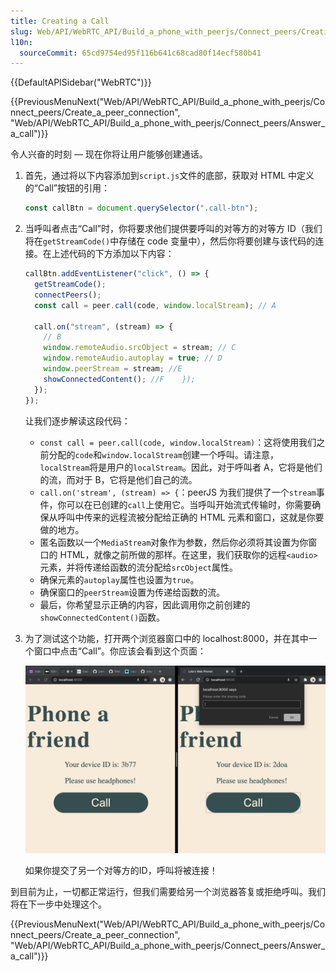 ```yaml
---
title: Creating a Call
slug: Web/API/WebRTC_API/Build_a_phone_with_peerjs/Connect_peers/Creating_a_call
l10n:
  sourceCommit: 65cd9754ed95f116b641c68cad80f14ecf580b41
---
```


{{DefaultAPISidebar("WebRTC")}}

{{PreviousMenuNext("Web/API/WebRTC_API/Build_a_phone_with_peerjs/Connect_peers/Create_a_peer_connection", "Web/API/WebRTC_API/Build_a_phone_with_peerjs/Connect_peers/Answer_a_call")}}

令人兴奋的时刻 — 现在你将让用户能够创建通话。

1. 首先，通过将以下内容添加到`script.js`文件的底部，获取对 HTML 中定义的“Call”按钮的引用：

   ```js
   const callBtn = document.querySelector(".call-btn");
   ```

2. 当呼叫者点击“Call”时，你将要求他们提供要呼叫的对等方的对等方 ID（我们将在`getStreamCode()`中存储在 code 变量中），然后你将要创建与该代码的连接。在上述代码的下方添加以下内容：

   ```js
   callBtn.addEventListener("click", () => {
     getStreamCode();
     connectPeers();
     const call = peer.call(code, window.localStream); // A

     call.on("stream", (stream) => {
       // B
       window.remoteAudio.srcObject = stream; // C
       window.remoteAudio.autoplay = true; // D
       window.peerStream = stream; //E
       showConnectedContent(); //F    });
     });
   });
   ```

   让我们逐步解读这段代码：

   - `const call = peer.call(code, window.localStream)`：这将使用我们之前分配的`code`和`window.localStream`创建一个呼叫。请注意，`localStream`将是用户的`localStream`。因此，对于呼叫者 A，它将是他们的流，而对于 B，它将是他们自己的流。
   - `call.on('stream', (stream) => {`：peerJS 为我们提供了一个`stream`事件，你可以在已创建的`call`上使用它。当呼叫开始流式传输时，你需要确保从呼叫中传来的远程流被分配给正确的 HTML 元素和窗口，这就是你要做的地方。
   - 匿名函数以一个`MediaStream`对象作为参数，然后你必须将其设置为你窗口的 HTML，就像之前所做的那样。在这里，我们获取你的远程`<audio>`元素，并将传递给函数的流分配给`srcObject`属性。
   - 确保元素的`autoplay`属性也设置为`true`。
   - 确保窗口的`peerStream`设置为传递给函数的流。
   - 最后，你希望显示正确的内容，因此调用你之前创建的`showConnectedContent()`函数。

3. 为了测试这个功能，打开两个浏览器窗口中的 localhost:8000，并在其中一个窗口中点击“Call”。你应该会看到这个页面：

    ![两个屏幕并排放置，都有浓郁的奶油色背景，标题为“phone a friend”，以黑色深绿色字体加粗显示。第一个屏幕下方显示“Your device ID is: 3b77”，第二个屏幕下方显示“Your device ID is: 2doa”，紧接着标题下方，显示“please use headphones!”。在下方，有一个大大的深绿色按钮，上面写着“Call”，字体颜色与背景色相同。第二个屏幕有一个浏览器对话框，询问对等方ID。](screens_side_by_side.png)

    如果你提交了另一个对等方的ID，呼叫将被连接！

到目前为止，一切都正常运行，但我们需要给另一个浏览器答复或拒绝呼叫。我们将在下一步中处理这个。

{{PreviousMenuNext("Web/API/WebRTC_API/Build_a_phone_with_peerjs/Connect_peers/Create_a_peer_connection", "Web/API/WebRTC_API/Build_a_phone_with_peerjs/Connect_peers/Answer_a_call")}}
